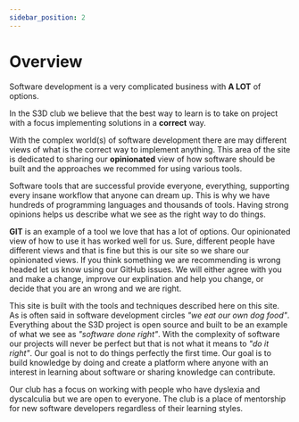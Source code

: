 ```yaml
---
sidebar_position: 2
---
```

# Overview
Software development is a very complicated business with **A LOT** of options.

In the S3D club we believe that the best way to learn is to take on project
with a focus implementing solutions in a **correct** way.

With the complex world(s) of software development there are may different views
of what is the correct way to implement anything.  This area of the site is
dedicated to sharing our **opinionated** view of how software should be built
and the approaches we recommed for using various tools.

Software tools that are successful provide everyone, everything, supporting
every insane workflow that anyone can dream up. This is why we have hundreds of
programming languages and thousands of tools. Having strong opinions helps us
describe what we see as the right way to do things.

**GIT** is an example of a tool we love that has a lot of options. Our
opinionated view of how to use it has worked well for us. Sure, different
people have different views and that is fine but this is our site so we share
our opinionated views. If you think something we are recommending is wrong
headed let us know using our GitHub issues. We will either agree with you and
make a change, improve our explination and help you change, or decide that you
are an wrong and we are right.

This site is built with the tools and techniques described here on this site.
As is often said in software development circles _"we eat our own dog food"_.
Everything about the S3D project is open source and built to be an example of
what we see as _"software done right"_. With the complexity of software our
projects will never be perfect but that is not what it means to _"do it
right"_. Our goal is not to do things perfectly the first time. Our goal is to
build knowledge by doing and create a platform where anyone with an interest in
learning about software or sharing knowledge can contribute.

Our club has a focus on working with people who have dyslexia and dyscalculia
but we are open to everyone. The club is a place of mentorship for new software
developers regardless of their learning styles. 
